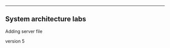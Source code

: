 ------------------------------------
System architecture labs
------------------------------------

Adding server file

version 5